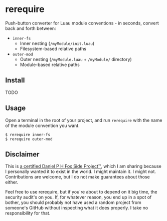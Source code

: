 # rerequire

Push-button converter for Luau module conventions - in seconds, convert back and
forth between:

- `inner-fs`
	- Inner nesting (`/myModule/init.luau`)
	- Filesystem-based relative paths
- `outer-mod`
	- Outer nesting (`/myModule.luau` + `/myModule/` directory)
	- Module-based relative paths

## Install

TODO

## Usage

Open a terminal in the root of your project, and run `rerequire` with the name
of the module convention you want.

```
$ rerequire inner-fs
$ rerequire outer-mod
```

## Disclaimer

This is [a certified Daniel P H Fox Side Project™](https://fluff.blog/2024/04/10/i-dont-want-to-be-a-maintainer.html),
which I am sharing because I personally wanted it to exist in the world. I might maintain it. I might not.
Contributions are welcome, but I do not make guarantees about those either.

Feel free to use rerequire, but if you're about to depend on it big time, the security audit's on you. If, for whatever
reason, you end up in a spot of bother, you should probably not have used a random project from someone's GitHub without
inspecting what it does properly. I take no responsibility for that.